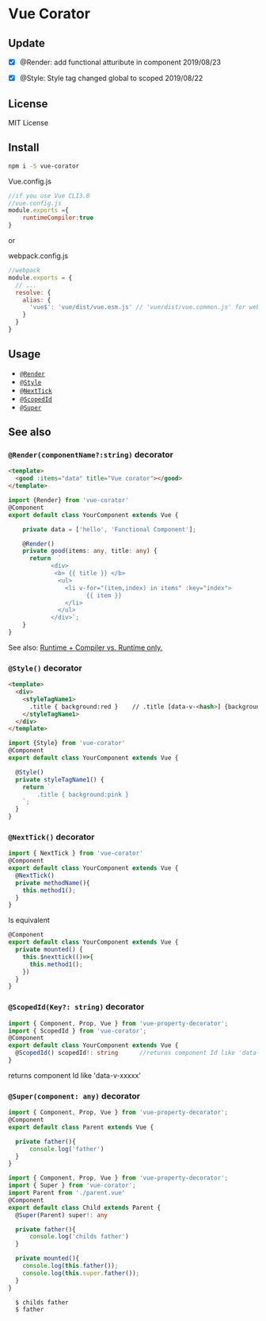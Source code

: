 # Vue Corator


## Update
- [x] @Render: add functional atturibute in component  2019/08/23
- [x] @Style: Style tag changed global to scoped  2019/08/22


## License

MIT License

## Install

```bash
npm i -S vue-corator
```

Vue.config.js
```js
//if you use Vue CLI3.0
//vue.config.js
module.exports ={
    runtimeCompiler:true
}
```
or

webpack.config.js
``` js
//webpack
module.exports = {
  // ...
  resolve: {
    alias: {
      'vue$': 'vue/dist/vue.esm.js' // 'vue/dist/vue.common.js' for webpack 1
    }
  }
}
```

## Usage

- [`@Render`](#Render)
- [`@Style`](#Style)   
- [`@NextTick`](#NextTick)
- [`@ScopedId`](#ScopedId)
- [`@Super`](#Super)

## See also

### <a id="Render"></a> `@Render(componentName?:string)` decorator


```html
<template>
  <good :items="data" title="Vue corator"></good>
</template>
```

```ts
import {Render} from 'vue-corator'
@Component
export default class YourComponent extends Vue {

    private data = ['hello', 'Functional Component'];

    @Render()
    private good(items: any, title: any) {
      return  `
            <div>
             <b> {{ title }} </b>
              <ul>
                <li v-for="(item,index) in items" :key="index">
                      {{ item }}
                </li>
              </ul>
            </div>`;
    }
}
``` 

See also: [Runtime + Compiler vs. Runtime only.](https://vuejs.org/v2/guide/installation.html#Runtime-Compiler-vs-Runtime-only)


### <a id="Style"></a> `@Style()` decorator

```html
<template>
  <div>
    <styleTagName1>
      .title { background:red }    // .title [data-v-<hash>] {background:red}
    </styleTagName1>   
  </div>
</template>
```

```ts
import {Style} from 'vue-corator'
@Component
export default class YourComponent extends Vue {

  @Style()
  private styleTagName1() {
    return `
        .title { background:pink }
    `;
  }
}
```

### <a id="NextTick"></a> `@NextTick()` decorator

```ts
import { NextTick } from 'vue-corator'
@Component
export default class YourComponent extends Vue {
  @NextTick()
  private methodName(){
    this.method1();
  }
}
```
Is equivalent

```ts
@Component
export default class YourComponent extends Vue {
  private mounted() {
    this.$nexttick(()=>{
      this.method1();
    })
  }
}
```

### <a id="ScopedId"></a> `@ScopedId(Key?: string)` decorator

```ts
import { Component, Prop, Vue } from 'vue-property-decorator';
import { ScopedId } from 'vue-corator';
@Component
export default class YourComponent extends Vue {
  @ScopedId() scopedId!: string      //returns component Id like 'data-v-xxxxx'
}
```
returns component Id like 'data-v-xxxxx'



### <a id="Super"></a> `@Super(component: any)` decorator

```ts
import { Component, Prop, Vue } from 'vue-property-decorator';
@Component
export default class Parent extends Vue {

  private father(){
      console.log('father')
  }
}
```

```ts
import { Component, Prop, Vue } from 'vue-property-decorator';
import { Super } from 'vue-corator';
import Parent from './parent.vue'
@Component
export default class Child extends Parent {
  @Super(Parent) super!: any  

  private father(){
      console.log('childs father')
  }

  private mounted(){
    console.log(this.father());
    console.log(this.super.father());
  }
}
```
```log
  $ childs father
  $ father
```